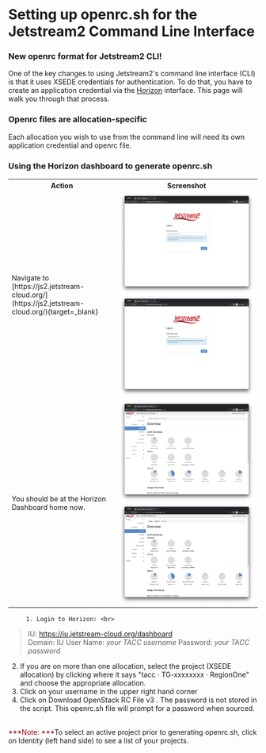 # Setting up openrc.sh for the Jetstream2 Command Line Interface

### New openrc format for Jetstream2 CLI!

One of the key changes to using Jetstream2's command line interface (CLI) is that it uses XSEDE credentials for authentication. To do that, you have to create an application credential via the [Horizon](../horizon/intro.md) interface. This page will walk you through that process.

### Openrc files are allocation-specific

Each allocation you wish to use from the command line will need its own application credential and openrc file.

### Using the Horizon dashboard to generate openrc.sh

<table>
  <tr>
    <th>Action</th>
    <th>Screenshot</th>
  </tr>
  <tr>
    <td>Navigate to [https://js2.jetstream-cloud.org/](https://js2.jetstream-cloud.org/){target=_blank}</td>
    <td><a class="zoom" href="#">
        <img class="thumb" src="../../images/JS2-Horizon-Login-Screen-Thumbnail.png"/>
        <img class="full" src="../../images/JS2-Horizon-Login-Screen.png"/>
        </a>
    </td>
  </tr>
  <tr>
    <td>You should be at the Horizon Dashboard home now.</td>
    <td> <a class="zoom" href="#">
         <img class="thumb" src="../../images/JS2-Horizon-Home-Thumbnail.png"/>
         <img class="full" src="../../images/JS2-Horizon-Home.png"/>
         </a>
    </td>
  </tr>
</table>


         1. Login to Horizon: <br>
>IU: https://iu.jetstream-cloud.org/dashboard<br>
>Domain: IU
>User Name: *your TACC username*
>Password: *your TACC password*

2. If you are on more than one allocation, select the project (XSEDE allocation) by clicking where it says "tacc · TG-xxxxxxxx · RegionOne" and choose the appropriate allocation.
3. Click on your username in the upper right hand corner
4. Click on Download OpenStack RC File v3 . The password is not stored in the script. This openrc.sh file will prompt for a password when sourced.<br>
<br>
<span style="color:darkred">***Note: ***</span>To select an active project prior to generating openrc.sh, click on Identity (left hand side) to see a list of your projects.
